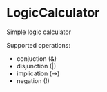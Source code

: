 # LogicCalculator
Simple logic calculator

Supported operations:
- conjuction (&)
- disjunction (|)
- implication (->)
- negation (!)


